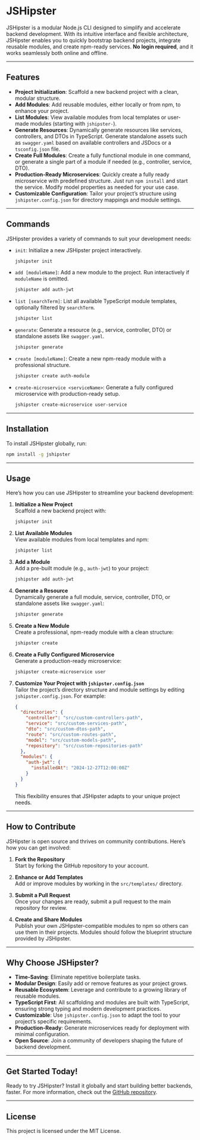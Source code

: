 # **JSHipster**

JSHipster is a modular Node.js CLI designed to simplify and accelerate backend development. With its intuitive interface and flexible architecture, JSHipster enables you to quickly bootstrap backend projects, integrate reusable modules, and create npm-ready services. **No login required**, and it works seamlessly both online and offline.

---

## **Features**

- **Project Initialization**: Scaffold a new backend project with a clean, modular structure.
- **Add Modules**: Add reusable modules, either locally or from npm, to enhance your project.
- **List Modules**: View available modules from local templates or user-made modules (starting with `jshipster-`).
- **Generate Resources**: Dynamically generate resources like services, controllers, and DTOs in TypeScript. Generate standalone assets such as `swagger.yaml` based on available controllers and JSDocs or a `tsconfig.json` file.
- **Create Full Modules**: Create a fully functional module in one command, or generate a single part of a module if needed (e.g., controller, service, DTO).
- **Production-Ready Microservices**: Quickly create a fully ready microservice with predefined structure. Just run `npm install` and start the service. Modify model properties as needed for your use case.
- **Customizable Configuration**: Tailor your project’s structure using `jshipster.config.json` for directory mappings and module settings.

---

## **Commands**

JSHipster provides a variety of commands to suit your development needs:

- `init`: Initialize a new JSHipster project interactively.
  ```bash
  jshipster init
  ```

- `add [moduleName]`: Add a new module to the project. Run interactively if `moduleName` is omitted.
  ```bash
  jshipster add auth-jwt
  ```

- `list [searchTerm]`: List all available TypeScript module templates, optionally filtered by `searchTerm`.
  ```bash
  jshipster list
  ```

- `generate`: Generate a resource (e.g., service, controller, DTO) or standalone assets like `swagger.yaml`.
  ```bash
  jshipster generate
  ```

- `create [moduleName]`: Create a new npm-ready module with a professional structure.
  ```bash
  jshipster create auth-module
  ```

- `create-microservice <serviceName>`: Generate a fully configured microservice with production-ready setup.
  ```bash
  jshipster create-microservice user-service
  ```

---

## **Installation**

To install JSHipster globally, run:
```bash
npm install -g jshipster
```

---

## **Usage**

Here’s how you can use JSHipster to streamline your backend development:

1. **Initialize a New Project**  
   Scaffold a new backend project with:
   ```bash
   jshipster init
   ```

2. **List Available Modules**  
   View available modules from local templates and npm:
   ```bash
   jshipster list
   ```

3. **Add a Module**  
   Add a pre-built module (e.g., `auth-jwt`) to your project:
   ```bash
   jshipster add auth-jwt
   ```

4. **Generate a Resource**  
   Dynamically generate a full module, service, controller, DTO, or standalone assets like `swagger.yaml`:
   ```bash
   jshipster generate
   ```

5. **Create a New Module**  
   Create a professional, npm-ready module with a clean structure:
   ```bash
   jshipster create
   ```

6. **Create a Fully Configured Microservice**  
   Generate a production-ready microservice:
   ```bash
   jshipster create-microservice user
   ```

7. **Customize Your Project with `jshipster.config.json`**  
   Tailor the project’s directory structure and module settings by editing `jshipster.config.json`. For example:
   ```json
   {
     "directories": {
       "controller": "src/custom-controllers-path",
       "service": "src/custom-services-path",
       "dto": "src/custom-dtos-path",
       "route": "src/custom-routes-path",
       "model": "src/custom-models-path",
       "repository": "src/custom-repositories-path"
     },
     "modules": {
       "auth-jwt": {
         "installedAt": "2024-12-27T12:00:00Z"
       }
     }
   }
   ```

   This flexibility ensures that JSHipster adapts to your unique project needs.

---

## **How to Contribute**

JSHipster is open source and thrives on community contributions. Here’s how you can get involved:

1. **Fork the Repository**  
   Start by forking the GitHub repository to your account.

2. **Enhance or Add Templates**  
   Add or improve modules by working in the `src/templates/` directory.

3. **Submit a Pull Request**  
   Once your changes are ready, submit a pull request to the main repository for review.

4. **Create and Share Modules**  
   Publish your own JSHipster-compatible modules to npm so others can use them in their projects. Modules should follow the blueprint structure provided by JSHipster.

---

## **Why Choose JSHipster?**

- **Time-Saving**: Eliminate repetitive boilerplate tasks.
- **Modular Design**: Easily add or remove features as your project grows.
- **Reusable Ecosystem**: Leverage and contribute to a growing library of reusable modules.
- **TypeScript First**: All scaffolding and modules are built with TypeScript, ensuring strong typing and modern development practices.
- **Customizable**: Use `jshipster.config.json` to adapt the tool to your project’s specific requirements.
- **Production-Ready**: Generate microservices ready for deployment with minimal configuration.
- **Open Source**: Join a community of developers shaping the future of backend development.

---

## **Get Started Today!**

Ready to try JSHipster? Install it globally and start building better backends, faster. For more information, check out the [GitHub repository](https://github.com/ziadhazemdesoky/jshipster).

---

## **License**

This project is licensed under the MIT License.
